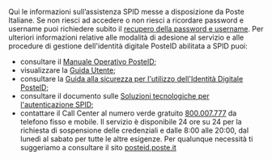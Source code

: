 Qui le informazioni sull’assistenza SPID messe a disposizione da Poste Italiane.
Se non riesci ad accedere o non riesci a ricordare password e username puoi richiedere subito il [recupero della password e username](https://posteid.poste.it/recuperocredenziali.shtml).
Per ulteriori informazioni relative alle modalità di adesione al servizio e alle procedure di gestione dell'identità digitale PosteID abilitata a SPID puoi:
- consultare il [Manuale Operativo PosteID](https://posteid.poste.it/risorse/condivise/doc/manuale_operativo.pdf);
- visualizzare la [Guida Utente](https://posteid.poste.it/risorse/condivise/doc/guida_utente.pdf);
- consultare la [Guida alla sicurezza per l'utilizzo dell'Identità Digitale PosteID](https://posteid.poste.it/risorse/condivise/doc/guida_utilizzo_identita_digitale.pdf);
- consultare il documento sulle [Soluzioni tecnologiche per l'autenticazione SPID](https://posteid.poste.it/risorse/condivise/doc/soluzioni_tecnologiche_autenticazione_spid.pdf);
- contattare il Call Center al numero verde gratuito [800.007.777](iohandledlink://tel:800007777) da telefono fisso e mobile. Il servizio è disponibile 24 ore su 24 per la richiesta di sospensione delle credenziali e dalle 8:00 alle 20:00, dal lunedì al sabato per tutte le altre esigenze.
Per qualunque necessità ti suggeriamo a consultare il sito [posteid.poste.it](https://posteid.poste.it/)
